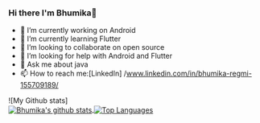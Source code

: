### Hi there I'm Bhumika👋




- 🔭 I’m currently working on Android 
- 🌱 I’m currently learning Flutter
- 👯 I’m looking to collaborate on open source
- 🤔 I’m looking for help with Android and Flutter
- 💬 Ask me about java 
- 📫 How to reach me:[LinkedIn] /www.linkedin.com/in/bhumika-regmi-155709189/



![My Github stats]<br/>
<a href="https://github-readme-stats.vercel.app/api?username=bhumikaregmi">
  <img align="center" src="https://github-readme-stats.vercel.app/api?username=bhumikaregmi&show_icons=true&include_all_commits=true&theme=radical" alt="Bhumika's github stats" />
  <img align="center" src="https://github-readme-stats.vercel.app/api/top-langs?username=bhumikaregmi&hide=html, shell&theme=radical" alt="Top Languages" />
 
</a>

